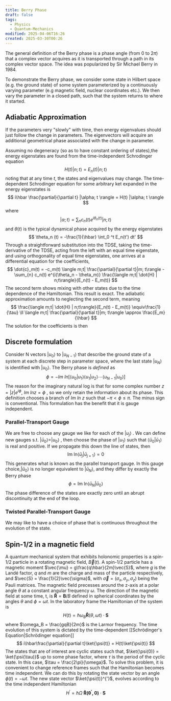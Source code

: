 ```yaml
---
title: Berry Phase
draft: false
tags:
  - Physics
  - Quantum-Mechanics
modified: 2025-04-06T16:26
created: 2025-03-30T00:26
---
```

The general definition of the Berry phase is a phase angle (from 0 to $2\pi$) that a complex vector acquires as it is transported through a path in its complex vector space. The idea was popularized by Sir Michael Berry in 1984.

To demonstrate the Berry phase, we consider some state in Hilbert space (e.g. the ground state) of some system parameterized by a continuously varying parameter (e.g magnetic field, nuclear coordinates etc.). We then vary the parameter in a closed path, such that the system returns to where it started. 
## Adiabatic Approximation
If the parameters very "slowly" with time, then energy eigenvalues should just follow the change in parameters. The eigenvectors will acquire an additional geometrical phase associated with the change in parameter. 

Assuming no degeneracy (so as to have constant ordering of states),the energy eigenstates are found from the time-independent Schrodinger equation
$$
H(t) |n; t\rangle = E_n (t) |n; t\rangle
$$
noting that at any time $t$, the states and eigenvalues may change. The time-dependent Schrodinger equation for some arbitrary ket expanded in the energy eigenstates is
$$
	i\hbar \frac{\partial}{\partial t} |\alpha; t \rangle = H(t) |\alpha; t \rangle
$$
where 
$$
|\alpha; t \rangle = \sum_{n} c_n (t) e^{i \theta_n(t)} |n; t \rangle
$$
and $\theta(t)$ is the typical dynamical phase acquired by the energy eigenstates
$$
	\theta_n (t) = -\frac{1}{\hbar} \int_0 ^t E_n(t') dt'
$$
Through a straightforward substitution into the TDSE, taking the time-derivative of the TDSE, acting from the left with an equal time eigenstate, and using orthogonality of equal time eigenstates, one arrives at a differential equation for the coefficients,
$$
\dot{c}_m(t) = -c_m(t) \langle m;t| \frac{\partial}{\partial t}|m; t\rangle - \sum_{n} c_n(t) e^{i(\theta_n - \theta_m)} \frac{\langle m;t| \dot{H} | n;t\rangle}{E_n(t) - E_m(t)}
$$
The second term shows mixing with other states due to the time dependence of the Hamiltonian. This result is exact. The adiabatic approximation amounts to neglecting the second term, meaning 
$$
\frac{\langle m;t| \dot{H} | n;t\rangle}{E_n(t) - E_m(t)} \equiv\frac{1}{\tau} \ll \langle m;t| \frac{\partial}{\partial t}|m; t\rangle \approx \frac{E_m}{\hbar}
$$
The solution for the coefficients is then

## Discrete formulation
Consider N vectors $|u_0\rangle$ to $|u_{N-1}\rangle$ that describe the ground state of a system at each discrete step in parameter space, where the last state $|u_{N}\rangle$ is identified with $|u_{0}\rangle$. The Berry phase is _defined_ as 
$$
\phi = -Im \ ln[ \langle u_0 | u_1 \rangle\langle u_1|u_2 \rangle \cdots\langle u_{N-1}|u_0 \rangle]
$$
The reason for the imaginary natural log is that for some complex number $z = |z| e^{i\phi}$, $Im\ ln z = \phi$ , so we only retain the information about its phase. This definition chooses a branch of $Im \ ln\ z$ such that $-\pi < \phi \leq \pi$. The minus sign is conventional. This formulation has the benefit that it is gauge independent. 

### Parallel-Transport Gauge

We are free to choose any gauge we like for each of the $|u_j\rangle$ . We can define new gauges s.t. $|\bar{u}_0\rangle = |u_0\rangle$ , then choose the phase of $|u_1\rangle$ such that $\langle \bar{u}_0 | \bar{u}_1\rangle$ is real and positive. If we propagate this down the line of states, then 
$$
\text{Im}\ \text{ln} \langle \bar{u}_j | \bar{u}_{j+1}\rangle = 0
$$
This generates what is known as the parallel transport gauge. In this gauge choice,$|\bar{u}_0 \rangle$ is no longer equivalent to  $|\bar{u}_N \rangle$, and they differ by exactly the Berry phase
$$
\phi = \text{Im}\ \text{ln} \langle \bar{u}_N | \bar{u}_{0}\rangle
$$
The phase difference of the states are exactly zero until an abrupt discontinuity at the end of the loop. 

### Twisted Parallel-Transport Gauge
We may like to have a choice of phase that is continuous throughout the evolution of the state. 


## Spin-1/2 in a magnetic field
A quantum mechanical system that exhibits holonomic properties is a spin-1/2 particle in a rotating magnetic field, $\vec{B}(t)$. A spin-1/2 particle has a magnetic moment $\vec{\mu} = g\frac{q\hbar}{2m}\vec{S}$, where $g$ is the Landé factor, $q$ and $m$ are the charge and mass of the particle respectively, and $\vec{S} = \frac{1}{2}\vec{\sigma}$, with $\vec{\sigma} = (\sigma_x, \sigma_y, \sigma_z)$ being the Pauli matrices. The magnetic field precesses around the z-axis at a polar angle $\theta$ at a constant angular frequency $\omega$. The direction of the magnetic field at some time, t, is $\mathbf{\hat{R}} = \mathbf{B}/B$ defined in spherical coordinates by the angles $\theta$ and $\phi = \omega t$. In the laboratory frame the Hamiltonian of the system is
$$
H(t) = \hbar \omega_B \mathbf{\hat{R}}(\theta, \omega t) \cdot \mathbf{S}
$$
where $\omega_B = \frac{gqB}{2m}$ is the Larmor frequency. The time evolution of this system is dictated by the time-dependent [[Schrödinger's Equation|Schrödinger equation]]
$$
    i\hbar\frac{\partial}{\partial t}\ket{\psi(t)} = H(t)\ket{\psi(t)}
$$
The states that are of interest are cyclic states such that, $\ket{\psi(0)} = \ket{\psi(\tau)}$ up to some phase factor, where $\tau$ is the period of the cyclic state. In this case, $\tau = \frac{2\pi}{\omega}$. To solve this problem, it is convenient to change reference frames such that the Hamiltonian becomes time independent. We can do this by rotating the state vector by an angle $\phi(t) = -\omega t$. The new state vector $\ket{\psi(t)}^{'}$, evolves according to the time independent Hamiltonian
$$
    H^{'} = \hbar\Omega\ \mathbf{\hat{R}(\theta^{'}, 0)}\cdot\mathbf{S}
$$
